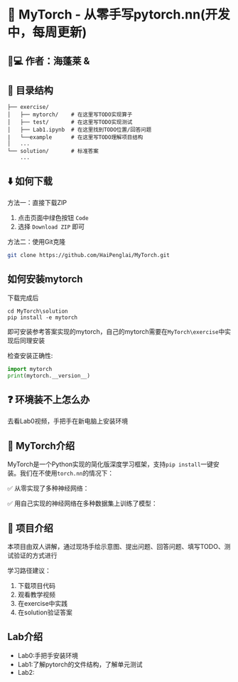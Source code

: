 # 🚀 MyTorch - 从零手写pytorch.nn(开发中，每周更新)

## 👨💻 作者：海蓬莱 &   

## 📂 目录结构

```
├── exercise/
│   ├── mytorch/    # 在这里写TODO实现算子
│   ├── test/       # 在这里写TODO实现测试
│   ├── Lab1.ipynb  # 在这里找到TODO位置/回答问题
|   └──example      # 在这里写TODO理解项目结构
│   ...
└── solution/       # 标准答案
    ...
```

## ⬇️ 如何下载

方法一：直接下载ZIP
1. 点击页面中绿色按钮 `Code`
2. 选择 `Download ZIP` 即可

方法二：使用Git克隆
```bash
git clone https://github.com/HaiPenglai/MyTorch.git
```

## 如何安装mytorch

下载完成后

```shell
cd MyTorch\solution
pip install -e mytorch
```

即可安装参考答案实现的mytorch，自己的mytorch需要在`MyTorch\exercise`中实现后同理安装


检查安装正确性:

```python
import mytorch
print(mytorch.__version__)
```

## ❓ 环境装不上怎么办

去看Lab0视频，手把手在新电脑上安装环境

## 🧠 MyTorch介绍

MyTorch是一个Python实现的简化版深度学习框架，支持`pip install`一键安装。我们在不使用`torch.nn`的情况下：

✅ 从零实现了多种神经网络：

✅ 用自己实现的神经网络在多种数据集上训练了模型：

## 🎯 项目介绍

本项目由双人讲解，通过现场手绘示意图、提出问题、回答问题、填写TODO、测试验证的方式进行

学习路径建议：
1. 下载项目代码
2. 观看教学视频
3. 在exercise中实践
4. 在solution验证答案

## Lab介绍
- Lab0:手把手安装环境
- Lab1:了解pytorch的文件结构，了解单元测试
- Lab2: